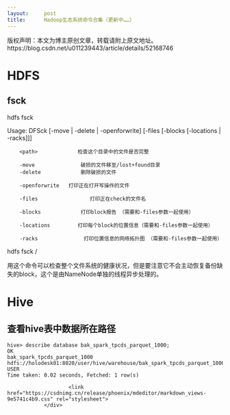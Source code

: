 ```yaml
---
layout:     post
title:      Hadoop生态系统命令合集（更新中……）
---
```

<div id="article_content" class="article_content clearfix csdn-tracking-statistics" data-pid="blog" data-mod="popu_307" data-dsm="post">
								<div class="article-copyright">
					版权声明：本文为博主原创文章，转载请附上原文地址。					https://blog.csdn.net/u011239443/article/details/52168746				</div>
								            <div id="content_views" class="markdown_views prism-atom-one-dark">
							<!-- flowchart 箭头图标 勿删 -->
							<svg xmlns="http://www.w3.org/2000/svg" style="display: none;"><path stroke-linecap="round" d="M5,0 0,2.5 5,5z" id="raphael-marker-block" style="-webkit-tap-highlight-color: rgba(0, 0, 0, 0);"></path></svg>
							<h1 id="hdfs">HDFS</h1>



<h2 id="fsck">fsck</h2>

<p>hdfs  fsck</p>

<p>Usage: DFSck  [-move | -delete | -openforwrite] [-files [-blocks [-locations | -racks]]]</p>

<pre><code>    &lt;path&gt;             检查这个目录中的文件是否完整

    -move               破损的文件移至/lost+found目录
    -delete             删除破损的文件

    -openforwrite   打印正在打开写操作的文件

    -files                 打印正在check的文件名

    -blocks             打印block报告 （需要和-files参数一起使用）

    -locations         打印每个block的位置信息（需要和-files参数一起使用）

    -racks               打印位置信息的网络拓扑图 （需要和-files参数一起使用）
</code></pre>

<p>hdfs  fsck /</p>

<p>用这个命令可以检查整个文件系统的健康状况，但是要注意它不会主动恢复备份缺失的block，这个是由NameNode单独的线程异步处理的。</p>



<h1 id="hive">Hive</h1>



<h2 id="查看hive表中数据所在路径">查看hive表中数据所在路径</h2>



<pre class="prettyprint"><code class="language-shell hljs cs">hive&gt; describe database bak_spark_tpcds_parquet_1000;
OK
bak_spark_tpcds_parquet_1000        hdfs:<span class="hljs-comment">//holodesk01:8020/user/hive/warehouse/bak_spark_tpcds_parquet_1000.db      USER    </span>
Time taken: <span class="hljs-number">0.02</span> seconds, Fetched: <span class="hljs-number">1</span> row(s)</code></pre>            </div>
						<link href="https://csdnimg.cn/release/phoenix/mdeditor/markdown_views-9e5741c4b9.css" rel="stylesheet">
                </div>